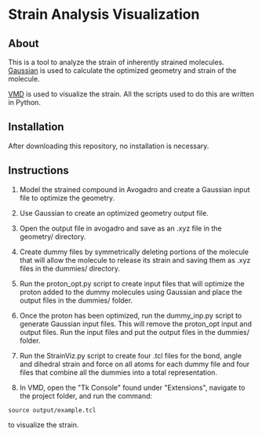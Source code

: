 # Strain Analysis Visualization

## About

This is a tool to analyze the strain of inherently strained molecules. 
[Gaussian](http://gaussian.com/glossary/g09/) is used to calculate the 
optimized geometry and strain of the molecule. 

[VMD](https://www.ks.uiuc.edu/Research/vmd/) is used to visualize the 
strain. All the scripts used to do this are written in Python. 

## Installation

After downloading this repository, no installation is necessary.

## Instructions

1. Model the strained compound in Avogadro and create a Gaussian 
input file to optimize the geometry.

2. Use Gaussian to create an optimized geometry output file.

3. Open the output file in avogadro and save as an .xyz file in the 
geometry/ directory.

4. Create dummy files by symmetrically deleting portions of the molecule 
that will allow the molecule to release its strain and saving them as .xyz 
files in the dummies/ directory.

5. Run the proton_opt.py script to create input files that will optimize 
the proton added to the dummy molecules using Gaussian and place the output 
files in the dummies/ folder.

6. Once the proton has been optimized, run the dummy_inp.py script to generate 
Gaussian input files. This will remove the proton_opt input and output files.
Run the input files and put the output files in the dummies/ folder.

7. Run the StrainViz.py script to create four .tcl files for the bond, angle 
and dihedral strain and force on all atoms for each dummy file and four files 
that combine all the dummies into a total representation.

8. In VMD, open the "Tk Console" found under "Extensions", navigate to the 
project folder, and run the command:
```
source output/example.tcl
```
to visualize the strain.
